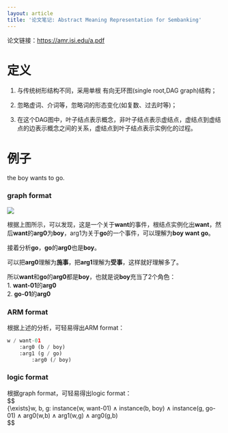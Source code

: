 ```yaml
---
layout: article
title: '论文笔记: Abstract Meaning Representation for Sembanking'
---
```


论文链接：<https://amr.isi.edu/a.pdf>

# 定义

1.  与传统树形结构不同，采用单根 有向无环图\(single root,DAG graph\)结构；
2.  忽略虚词、介词等，忽略词的形态变化\(如复数、过去时等\)；

3.  在这个DAG图中，叶子结点表示概念，非叶子结点表示虚结点，虚结点到虚结点的边表示概念之间的关系，虚结点到叶子结点表示实例化的过程。

# 例子

the boy wants to go.  
<!--more-->

### graph format

![](http://39.106.118.77/wp-content/uploads/2019/08/2019-08-05-170053.png)

根据上图所示，可以发现，这是一个关于**want**的事件，根结点实例化出**want**，然后**want**的**arg0**为**boy**，arg1为关于**go**的一个事件，可以理解为**boy want go**。

接着分析**go**，**go**的**arg0**也是**boy**。

可以把**arg0**理解为**施事**，把**arg1**理解为**受事**，这样就好理解多了。

所以**want**和**go**的**arg0**都是**boy**，也就是说**boy**充当了2个角色：  
1\. **want-01**的**arg0**  
2\. **go-01**的**arg0**

### ARM format

根据上述的分析，可轻易得出ARM format：

```python
w / want-01
    :arg0 (b / boy)
    :arg1 (g / go)
        :arg0 (/ boy)
```

### logic format

根据graph format，可轻易得出logic format：  
\$\$  
\{\\exists\}w, b, g: instance\(w, want-01\) ∧ instance\(b, boy\) ∧ instance\(g, go-01\) ∧ arg0\(w,b\) ∧ arg1\(w,g\) ∧ arg0\(g,b\)  
\$\$